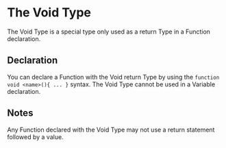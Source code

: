 # The Void Type
The Void Type is a special type only used as a return Type in a Function declaration.

## Declaration 
You can declare a Function with the Void return Type by using the `function void <name>(){ ... }` syntax. The Void Type cannot be used in a Variable declaration.

## Notes
Any Function declared with the Void Type may not use a return statement followed by a value.
